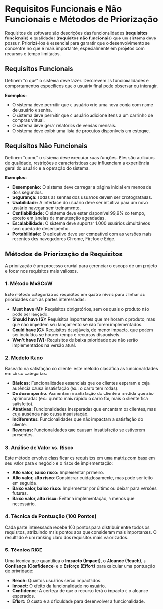 # Requisitos Funcionais e Não Funcionais e Métodos de Priorização

Requisitos de software são descrições das funcionalidades (**requisitos funcionais**) e qualidades (**requisitos não funcionais**) que um sistema deve possuir. Priorizá-los é essencial para garantir que o desenvolvimento se concentre no que é mais importante, especialmente em projetos com recursos e tempo limitados.

## Requisitos Funcionais

Definem "o quê" o sistema deve fazer. Descrevem as funcionalidades e comportamentos específicos que o usuário final pode observar ou interagir.

**Exemplos:**
- O sistema deve permitir que o usuário crie uma nova conta com nome de usuário e senha.
- O sistema deve permitir que o usuário adicione itens a um carrinho de compras virtual.
- O sistema deve gerar relatórios de vendas mensais.
- O sistema deve exibir uma lista de produtos disponíveis em estoque.

## Requisitos Não Funcionais

Definem "como" o sistema deve executar suas funções. Eles são atributos de qualidade, restrições e características que influenciam a experiência geral do usuário e a operação do sistema.

**Exemplos:**
- **Desempenho:** O sistema deve carregar a página inicial em menos de dois segundos.
- **Segurança:** Todas as senhas dos usuários devem ser criptografadas.
- **Usabilidade:** A interface do usuário deve ser intuitiva para um novo usuário navegar sem treinamento.
- **Confiabilidade:** O sistema deve estar disponível 99,9% do tempo, exceto em janelas de manutenção agendadas.
- **Escalabilidade:** O sistema deve suportar 1.000 usuários simultâneos sem queda de desempenho.
- **Portabilidade:** O aplicativo deve ser compatível com as versões mais recentes dos navegadores Chrome, Firefox e Edge.

## Métodos de Priorização de Requisitos

A priorização é um processo crucial para gerenciar o escopo de um projeto e focar nos requisitos mais valiosos.

### 1. Método MoSCoW

Este método categoriza os requisitos em quatro níveis para alinhar as prioridades com as partes interessadas:

- **Must have (M):** Requisitos obrigatórios, sem os quais o produto não pode ser lançado.
- **Should have (S):** Requisitos importantes que melhoram o produto, mas que não impedem seu lançamento se não forem implementados.
- **Could have (C):** Requisitos desejáveis, de menor impacto, que podem ser incluídos se houver tempo e recursos disponíveis.
- **Won't have (W):** Requisitos de baixa prioridade que não serão implementados na versão atual.

### 2. Modelo Kano

Baseado na satisfação do cliente, este método classifica as funcionalidades em cinco categorias:

- **Básicas:** Funcionalidades essenciais que os clientes esperam e cuja ausência causa insatisfação (ex.: o carro tem rodas).
- **De desempenho:** Aumentam a satisfação do cliente à medida que são aprimoradas (ex.: quanto mais rápido o carro for, mais o cliente fica satisfeito).
- **Atrativas:** Funcionalidades inesperadas que encantam os clientes, mas cuja ausência não causa insatisfação.
- **Indiferentes:** Funcionalidades que não impactam a satisfação do cliente.
- **Reversas:** Funcionalidades que causam insatisfação se estiverem presentes.

### 3. Análise de Valor vs. Risco

Este método envolve classificar os requisitos em uma matriz com base em seu valor para o negócio e o risco de implementação:

- **Alto valor, baixo risco:** Implementar primeiro.
- **Alto valor, alto risco:** Considerar cuidadosamente, mas pode ser feito em seguida.
- **Baixo valor, baixo risco:** Implementar por último ou deixar para versões futuras.
- **Baixo valor, alto risco:** Evitar a implementação, a menos que necessário.

### 4. Técnica de Pontuação (100 Pontos)

Cada parte interessada recebe 100 pontos para distribuir entre todos os requisitos, atribuindo mais pontos aos que consideram mais importantes. O resultado é um ranking claro dos requisitos mais valorizados.

### 5. Técnica RICE

Uma técnica que quantifica o **Impacto (Impact)**, o **Alcance (Reach)**, a **Confiança (Confidence)** e o **Esforço (Effort)** para calcular uma pontuação de prioridade:

- **Reach:** Quantos usuários serão impactados.
- **Impact:** O efeito da funcionalidade no usuário.
- **Confidence:** A certeza de que o recurso terá o impacto e o alcance esperados.
- **Effort:** O custo e a dificuldade para desenvolver a funcionalidade.


